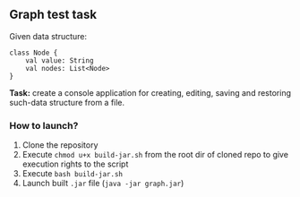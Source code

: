 ## Graph test task

Given data structure:  

    class Node {
        val value: String  
        val nodes: List<Node>  
    }
**Task:** create a console application for creating, editing, saving and restoring 
such-data structure from a file.

### How to launch?

1. Clone the repository
2. Execute `chmod u+x build-jar.sh` from the root dir of cloned repo 
   to give execution rights to the script
3. Execute `bash build-jar.sh`
4. Launch built `.jar` file (`java -jar graph.jar`)
